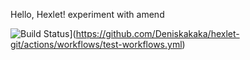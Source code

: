 Hello, Hexlet!
experiment with amend

![Build Status](https://github.com/Deniskakaka/hexlet-git/workflows/test-workflows/badge.svg)](https://github.com/Deniskakaka/hexlet-git/actions/workflows/test-workflows.yml)